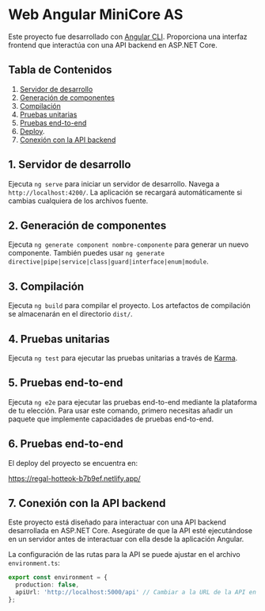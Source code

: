 # Web Angular MiniCore AS

Este proyecto fue desarrollado con [Angular CLI](https://github.com/angular/angular-cli). Proporciona una interfaz frontend que interactúa con una API backend en ASP.NET Core.

## Tabla de Contenidos

1. [Servidor de desarrollo](#servidor-de-desarrollo)
2. [Generación de componentes](#generación-de-componentes)
3. [Compilación](#compilación)
4. [Pruebas unitarias](#pruebas-unitarias)
5. [Pruebas end-to-end](#pruebas-end-to-end)
6. [Deploy](#deploy).
7. [Conexión con la API backend](#conexión-con-la-api-backend)


## 1. Servidor de desarrollo

Ejecuta `ng serve` para iniciar un servidor de desarrollo. Navega a `http://localhost:4200/`. La aplicación se recargará automáticamente si cambias cualquiera de los archivos fuente.

## 2. Generación de componentes

Ejecuta `ng generate component nombre-componente` para generar un nuevo componente. También puedes usar `ng generate directive|pipe|service|class|guard|interface|enum|module`.

## 3. Compilación

Ejecuta `ng build` para compilar el proyecto. Los artefactos de compilación se almacenarán en el directorio `dist/`.

## 4. Pruebas unitarias

Ejecuta `ng test` para ejecutar las pruebas unitarias a través de [Karma](https://karma-runner.github.io).

## 5. Pruebas end-to-end

Ejecuta `ng e2e` para ejecutar las pruebas end-to-end mediante la plataforma de tu elección. Para usar este comando, primero necesitas añadir un paquete que implemente capacidades de pruebas end-to-end.
## 6. Pruebas end-to-end


El deploy del proyecto se encuentra en:

https://regal-hotteok-b7b9ef.netlify.app/

## 7. Conexión con la API backend



Este proyecto está diseñado para interactuar con una API backend desarrollada en ASP.NET Core. Asegúrate de que la API esté ejecutándose en un servidor antes de interactuar con ella desde la aplicación Angular. 



La configuración de las rutas para la API se puede ajustar en el archivo `environment.ts`:

```typescript
export const environment = {
  production: false,
  apiUrl: 'http://localhost:5000/api' // Cambiar a la URL de la API en producción
};



